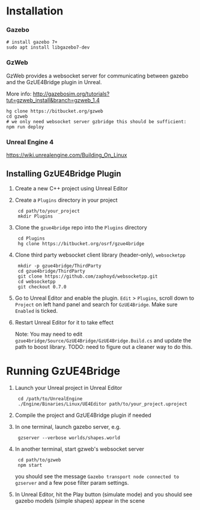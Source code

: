 # Installation


### Gazebo

~~~
# install gazebo 7+
sudo apt install libgazebo7-dev
~~~

### GzWeb

GzWeb provides a websocket server for communicating between gazebo and the GzUE4Bridge plugin in Unreal.

More info: http://gazebosim.org/tutorials?tut=gzweb_install&branch=gzweb_1.4

    hg clone https://bitbucket.org/gzweb
    cd gzweb
    # we only need websocket server gzbridge this should be sufficient:
    npm run deploy

### Unreal Engine 4

https://wiki.unrealengine.com/Building_On_Linux

## Installing GzUE4Bridge Plugin

1. Create a new C++ project using Unreal Editor

1. Create a `Plugins` directory in your project

        cd path/to/your_project
        mkdir Plugins

1. Clone the `gzue4bridge` repo into the `Plugins` directory

        cd Plugins
        hg clone https://bitbucket.org/osrf/gzue4bridge

1. Clone third party websocket client library (header-only), `websocketpp`

        mkdir -p gzue4bridge/ThirdParty
        cd gzue4bridge/ThirdParty
        git clone https://github.com/zaphoyd/websocketpp.git
        cd websocketpp
        git checkout 0.7.0

1. Go to Unreal Editor and enable the plugin. `Edit` > `Plugins`, scroll down to `Project` on left hand panel and search for `GzUE4Bridge`. Make sure `Enabled` is ticked.

1. Restart Unreal Editor for it to take effect

    Note: You may need to edit `gzue4bridge/Source/GzUE4Bridge/GzUE4Bridge.Build.cs` and update the path to boost library. TODO: need to figure out a cleaner way to do this.

# Running GzUE4Bridge

1. Launch your Unreal project in Unreal Editor

        cd /path/to/UnrealEngine
        ./Engine/Binaries/Linux/UE4Editor path/to/your_project.uproject

1. Compile the project and GzUE4Bridge plugin if needed

1. In one terminal, launch gazebo server, e.g.

        gzserver --verbose worlds/shapes.world

1. In another terminal, start gzweb's websocket server

        cd path/to/gzweb
        npm start

    you should see the message `Gazebo transport node connected to gzserver` and a few pose filter param settings.

1. In Unreal Editor, hit the Play button (simulate mode) and you should see gazebo models (simple shapes) appear in the scene

